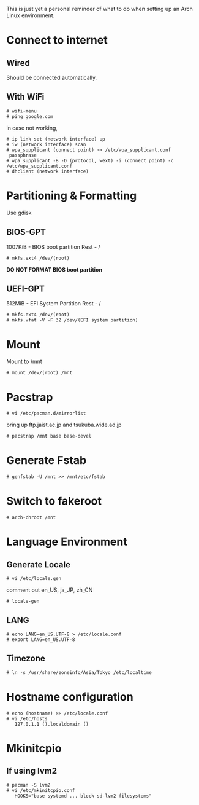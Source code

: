This is just yet a personal reminder of what to do when setting up an Arch Linux environment.

# Connect to internet
## Wired
Should be connected automatically.
## With WiFi

```
# wifi-menu
# ping google.com
```
in case not working,
```
# ip link set (network interface) up
# iw (network interface) scan
# wpa_supplicant (connect point) >> /etc/wpa_supplicant.conf
 passphrase
# wpa_supplicant -B -D (protocol, wext) -i (connect point) -c /etc/wpa_supplicant.conf
# dhclient (network interface)
```

# Partitioning & Formatting
Use gdisk
## BIOS-GPT
1007KiB - BIOS boot partition
Rest    - /

```
# mkfs.ext4 /dev/(root)
```

**DO NOT FORMAT BIOS boot partition**

## UEFI-GPT
512MiB - EFI System Partition
Rest   - /

```
# mkfs.ext4 /dev/(root)
# mkfs.vfat -V -F 32 /dev/(EFI system partition)
```

# Mount
Mount to /mnt
```
# mount /dev/(root) /mnt
```

# Pacstrap

```
# vi /etc/pacman.d/mirrorlist
```
bring up ftp.jaist.ac.jp and tsukuba.wide.ad.jp

```
# pacstrap /mnt base base-devel
```

# Generate Fstab

```
# genfstab -U /mnt >> /mnt/etc/fstab
```

# Switch to fakeroot

```
# arch-chroot /mnt
```

# Language Environment
## Generate Locale

```
# vi /etc/locale.gen
```
comment out en_US, ja_JP, zh_CN
```
# locale-gen
```

## LANG

```
# echo LANG=en_US.UTF-8 > /etc/locale.conf
# export LANG=en_US.UTF-8
```

## Timezone

```
# ln -s /usr/share/zoneinfo/Asia/Tokyo /etc/localtime
```

# Hostname configuration

```
# echo (hostname) >> /etc/locale.conf
# vi /etc/hosts
   127.0.1.1 ().localdomain ()
```

# Mkinitcpio
## If using lvm2
```
# pacman -S lvm2
# vi /etc/mkinitcpio.conf
   HOOKS="base systemd ... block sd-lvm2 filesystems"

```
